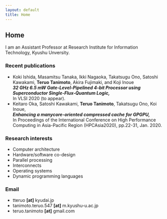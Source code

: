 ```yaml
---
layout: default
title: Home
---
```


## Home

I am an Assistant Professor at Research Institute for Information Technology, Kyushu Unversity.

### Recent publications
  - Koki Ishida, Masamitsu Tanaka, Ikki Nagaoka, Takatsugu Ono, Satoshi Kawakami, __Teruo Tanimoto__, Akira Fujimaki, and Koji Inoue  
    ***32 GHz 6.5 mW Gate-Level-Pipelined 4-bit Processor using Superconductor Single-Flux-Quantum Logic,***  
    In VLSI 2020 (to appear).
  - Keitaro Oka, Satoshi Kawakami, __Teruo Tanimoto__, Takatsugu Ono, Koi Inoue,  
    ***Enhancing a manycore-oriented compressed cache for GPGPU,***  
    In Proceedings of the International Conference on High Performance Computing in Asia-Pacific Region (HPCAsia2020), pp.22-31, Jan. 2020.

### Research interests
  - Computer architecture
  - Hardware/software co-design
  - Parallel processing
  - Interconnects
  - Operating systems
  - Dynamic programming languages

### Email
  - tteruo __[at]__ kyudai.jp
  - tanimoto.teruo.547 __[at]__ m.kyushu-u.ac.jp
  - teruo.tanimoto __[at]__ gmail.com
